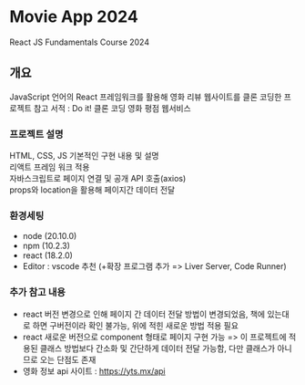 # Movie App 2024

React JS Fundamentals Course 2024

## 개요
JavaScript 언어의 React 프레임워크를 활용해 영화 리뷰 웹사이트를 클론 코딩한 프로젝트
참고 서적 : Do it! 클론 코딩 영화 평점 웹서비스

### 프로젝트 설명
HTML, CSS, JS 기본적인 구현 내용 및 설명<br>
리액트 프레임 워크 적용<br>
자바스크립트로 페이지 연결 및 공개 API 호출(axios)<br>
props와 location을 활용해 페이지간 데이터 전달

### 환경세팅
- node (20.10.0)
- npm (10.2.3)
- react (18.2.0)
- Editor : vscode 추천 (+확장 프로그램 추가 => Liver Server, Code Runner)

### 추가 참고 내용
- react 버전 변경으로 인해 페이지 간 데이터 전달 방법이 변경되었음, 책에 있는대로 하면 구버전이라 확인 불가능, 위에 적힌 새로운 방법 적용 필요
- react 새로운 버전으로 component 형태로 페이지 구현 가능 => 이 프로젝트에 적용된 클래스 방법보다 간소화 및 간단하게 데이터 전달 가능함, 다만 클래스가 아니므로 오는 단점도 존재
- 영화 정보 api 사이트 : https://yts.mx/api